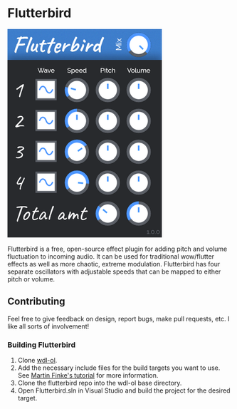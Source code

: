 # Flutterbird

![Flutterbird screenshot](images/screenshot.png)

Flutterbird is a free, open-source effect plugin for adding pitch and volume fluctuation to incoming audio. It can be used for traditional wow/flutter effects as well as more chaotic, extreme modulation. Flutterbird has four separate oscillators with adjustable speeds that can be mapped to either pitch or volume.

## Contributing

Feel free to give feedback on design, report bugs, make pull requests, etc. I like all sorts of involvement!

### Building Flutterbird

1. Clone [wdl-ol](https://github.com/olilarkin/wdl-ol).
2. Add the necessary include files for the build targets you want to use. See [Martin Finke's tutorial](http://www.martin-finke.de/blog/articles/audio-plugins-002-setting-up-wdl-ol/) for more information.
3. Clone the flutterbird repo into the wdl-ol base directory.
4. Open Flutterbird.sln in Visual Studio and build the project for the desired target.
